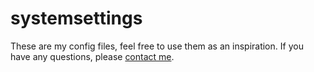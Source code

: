 systemsettings
==============

These are my config files, feel free to use them as an inspiration. If you have any questions, please [contact me](xmpp:tobias@schmidl.cc?message "XMPP").
